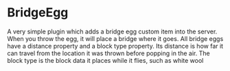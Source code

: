 # BridgeEgg

A very simple plugin which adds a bridge egg custom item into the server. When you throw the egg, it will place a bridge where it goes.
All bridge eggs have a distance property and a block type property. Its distance is how far it can travel from the location it was thrown before popping in the air.
The block type is the block data it places while it flies, such as white wool
